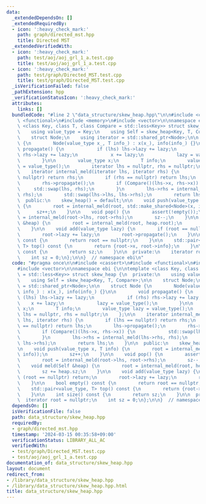 ```yaml
---
data:
  _extendedDependsOn: []
  _extendedRequiredBy:
  - icon: ':heavy_check_mark:'
    path: graph/directed_mst.hpp
    title: Directed MST
  _extendedVerifiedWith:
  - icon: ':heavy_check_mark:'
    path: test/aoj/aoj_grl_1_a.test.cpp
    title: test/aoj/aoj_grl_1_a.test.cpp
  - icon: ':heavy_check_mark:'
    path: test/graph/Directed_MST.test.cpp
    title: test/graph/Directed_MST.test.cpp
  _isVerificationFailed: false
  _pathExtension: hpp
  _verificationStatusIcon: ':heavy_check_mark:'
  attributes:
    links: []
  bundledCode: "#line 2 \"data_structure/skew_heap.hpp\"\n\n#include <cassert>\n#include\
    \ <functional>\n#include <memory>\n#include <vector>\n\nnamespace ebi {\n\ntemplate\
    \ <class Key, class T, class Compare = std::less<Key>> struct skew_heap {\n  private:\n\
    \    using value_type = Key;\n    using Self = skew_heap<Key, T, Compare>;\n\n\
    \    struct Node;\n    using iterator = std::shared_ptr<Node>;\n\n    struct Node\
    \ {\n        Node(value_type x_, T info_) : x(x_), info(info_) {}\n\n        void\
    \ propagate() {\n            if (lhs) lhs->lazy += lazy;\n            if (rhs)\
    \ rhs->lazy += lazy;\n            x += lazy;\n            lazy = value_type();\n\
    \        }\n\n        value_type x;\n        T info;\n        value_type lazy\
    \ = value_type();\n        iterator lhs = nullptr, rhs = nullptr;\n    };\n\n\
    \    iterator internal_meld(iterator lhs, iterator rhs) {\n        if (lhs ==\
    \ nullptr) return rhs;\n        if (rhs == nullptr) return lhs;\n        lhs->propagate();\n\
    \        rhs->propagate();\n        if (Compare()(lhs->x, rhs->x)) {\n       \
    \     std::swap(lhs, rhs);\n        }\n        lhs->rhs = internal_meld(lhs->rhs,\
    \ rhs);\n        std::swap(lhs->lhs, lhs->rhs);\n        return lhs;\n    }\n\n\
    \  public:\n    skew_heap() = default;\n\n    void push(value_type x, T info)\
    \ {\n        root = internal_meld(root, std::make_shared<Node>(x, info));\n  \
    \      sz++;\n    }\n\n    void pop() {\n        assert(!empty());\n        root\
    \ = internal_meld(root->lhs, root->rhs);\n        sz--;\n    }\n\n    void meld(Self\
    \ &heap) {\n        root = internal_meld(root, heap.root);\n        sz += heap.sz;\n\
    \    }\n\n    void add(value_type lazy) {\n        if (root == nullptr) return;\n\
    \        root->lazy += lazy;\n        root->propagate();\n    }\n\n    bool empty()\
    \ const {\n        return root == nullptr;\n    }\n\n    std::pair<value_type,\
    \ T> top() const {\n        return {root->x, root->info};\n    }\n\n    int size()\
    \ const {\n        return sz;\n    }\n\n  private:\n    iterator root = nullptr;\n\
    \    int sz = 0;\n};\n\n}  // namespace ebi\n"
  code: "#pragma once\n\n#include <cassert>\n#include <functional>\n#include <memory>\n\
    #include <vector>\n\nnamespace ebi {\n\ntemplate <class Key, class T, class Compare\
    \ = std::less<Key>> struct skew_heap {\n  private:\n    using value_type = Key;\n\
    \    using Self = skew_heap<Key, T, Compare>;\n\n    struct Node;\n    using iterator\
    \ = std::shared_ptr<Node>;\n\n    struct Node {\n        Node(value_type x_, T\
    \ info_) : x(x_), info(info_) {}\n\n        void propagate() {\n            if\
    \ (lhs) lhs->lazy += lazy;\n            if (rhs) rhs->lazy += lazy;\n        \
    \    x += lazy;\n            lazy = value_type();\n        }\n\n        value_type\
    \ x;\n        T info;\n        value_type lazy = value_type();\n        iterator\
    \ lhs = nullptr, rhs = nullptr;\n    };\n\n    iterator internal_meld(iterator\
    \ lhs, iterator rhs) {\n        if (lhs == nullptr) return rhs;\n        if (rhs\
    \ == nullptr) return lhs;\n        lhs->propagate();\n        rhs->propagate();\n\
    \        if (Compare()(lhs->x, rhs->x)) {\n            std::swap(lhs, rhs);\n\
    \        }\n        lhs->rhs = internal_meld(lhs->rhs, rhs);\n        std::swap(lhs->lhs,\
    \ lhs->rhs);\n        return lhs;\n    }\n\n  public:\n    skew_heap() = default;\n\
    \n    void push(value_type x, T info) {\n        root = internal_meld(root, std::make_shared<Node>(x,\
    \ info));\n        sz++;\n    }\n\n    void pop() {\n        assert(!empty());\n\
    \        root = internal_meld(root->lhs, root->rhs);\n        sz--;\n    }\n\n\
    \    void meld(Self &heap) {\n        root = internal_meld(root, heap.root);\n\
    \        sz += heap.sz;\n    }\n\n    void add(value_type lazy) {\n        if\
    \ (root == nullptr) return;\n        root->lazy += lazy;\n        root->propagate();\n\
    \    }\n\n    bool empty() const {\n        return root == nullptr;\n    }\n\n\
    \    std::pair<value_type, T> top() const {\n        return {root->x, root->info};\n\
    \    }\n\n    int size() const {\n        return sz;\n    }\n\n  private:\n  \
    \  iterator root = nullptr;\n    int sz = 0;\n};\n\n}  // namespace ebi"
  dependsOn: []
  isVerificationFile: false
  path: data_structure/skew_heap.hpp
  requiredBy:
  - graph/directed_mst.hpp
  timestamp: '2024-03-15 00:35:58+09:00'
  verificationStatus: LIBRARY_ALL_AC
  verifiedWith:
  - test/graph/Directed_MST.test.cpp
  - test/aoj/aoj_grl_1_a.test.cpp
documentation_of: data_structure/skew_heap.hpp
layout: document
redirect_from:
- /library/data_structure/skew_heap.hpp
- /library/data_structure/skew_heap.hpp.html
title: data_structure/skew_heap.hpp
---
```

